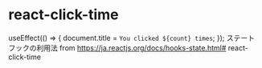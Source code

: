 # react-click-time
  useEffect(() => {
    document.title = `You clicked ${count} times`;
  });
ステートフックの利用法
from
https://ja.reactjs.org/docs/hooks-state.html# react-click-time
